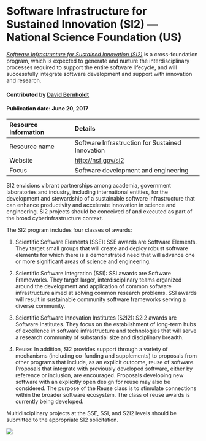 # Software Infrastructure for Sustained Innovation (SI2) — National Science Foundation (US)
<!-- deck text start --> 
*[Software Infrastructure for Sustained Innovation (SI2)](http://nsf.gov/si2)* is a cross-foundation program, which is expected to generate and nurture the interdisciplinary processes required to support the entire software lifecycle, and will successfully integrate software development and support with innovation and research.
<!-- deck text end --> 

#### Contributed by [David Bernholdt](http://github.com/bernhold)
#### Publication date: June 20, 2017

Resource information | Details 
:--- | :--- 
Resource name | Software Infrastruction for Sustained Innovation 
Website | http://nsf.gov/si2
Focus | Software development and engineering

SI2 envisions vibrant partnerships among academia, government laboratories and industry, including international entities, for the development and stewardship of a sustainable software infrastructure that can enhance productivity and accelerate innovation in science and engineering. SI2 projects should be conceived of and executed as part of the broad cyberinfrastructure context.

The SI2 program includes four classes of awards:
1. Scientific Software Elements (SSE): SSE awards are Software Elements. They target small groups that will create and deploy robust software elements for which there is a demonstrated need that will advance one or more significant areas of science and engineering.

2. Scientific Software Integration (SSI): SSI awards are Software Frameworks. They target larger, interdisciplinary teams organized around the development and application of common software infrastructure aimed at solving common research problems. SSI awards will result in sustainable community software frameworks serving a diverse community.

3. Scientific Software Innovation Institutes (S2I2): S2I2 awards are Software Institutes. They focus on the establishment of long-term hubs of excellence in software infrastructure and technologies that will serve a research community of substantial size and disciplinary breadth.

4. Reuse: In addition, SI2 provides support through a variety of mechanisms (including co-funding and supplements) to proposals from other programs that include, as an explicit outcome, reuse of software. Proposals that integrate with previously developed software, either by reference or inclusion, are encouraged. Proposals developing new software with an explicitly open design for reuse may also be considered. The purpose of the Reuse class is to stimulate connections within the broader software ecosystem. The class of reuse awards is currently being developed.

Multidisciplinary projects at the SSE, SSI, and S2I2 levels should be submitted to the appropriate SI2 solicitation.

<img src='https://github.com/betterscientificsoftware/images/raw/master/Logo_NSF_4ColorB_Sm.png' class='logo' />

<!---
Publish: yes
Topics: Funding sources and programs
Pinned: no
RSS update: 2017-06-20
--->
